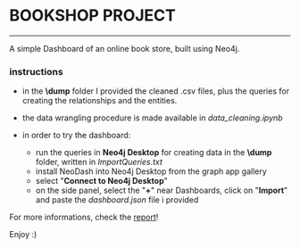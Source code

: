 # BOOKSHOP PROJECT
--------------------
A simple Dashboard of an online book store, built using Neo4j.

### instructions

-	in the **\dump** folder I provided the cleaned .csv files, plus the queries for creating the relationships and the entities.

-	the data wrangling procedure is made available in _data_cleaning.ipynb_

-	in order to try the dashboard:
	- run the queries in **Neo4j Desktop** for creating data in the **\dump** folder, written in _ImportQueries.txt_
	- install NeoDash into Neo4j Desktop from the graph app gallery
	- select "**Connect to Neo4j Desktop**"
	- on the side panel, select the "**+**" near Dashboards, click on "**Import**" and paste the _dashboard.json_ file i provided

For more informations, check  the [report](<SMBUD Project - Tomaso Stefanizzi.pdf>)!

Enjoy :)